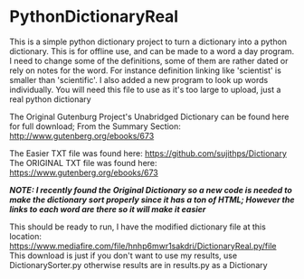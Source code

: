 # PythonDictionaryReal
This is a simple python dictionary project to turn a dictionary into a python dictionary. This is for offline use, and can be made to a word a day program. I need to change some of the definitions, some of them are rather dated or rely on notes for the word. For instance definition linking like 'scientist' is smaller than 'scientific'. I also added a new program to look up words individually.
You will need this file to use as it's too large to upload, just a real python dictionary

The Original Gutenburg Project's Unabridged Dictionary can be found here for full download; From the Summary Section:  http://www.gutenberg.org/ebooks/673

The Easier TXT file was found here:  https://github.com/sujithps/Dictionary
The ORIGINAL TXT file was found here:  https://www.gutenberg.org/ebooks/673

***NOTE: I recently found the Original Dictionary so a new code is needed to make the dictionary sort properly since it has a ton of HTML; However the links to each word are there so it will make it easier***

This should be ready to run, I have the modified dictionary file at this location: https://www.mediafire.com/file/hnhp6mwr1sakdri/DictionaryReal.py/file
This download is just if you don't want to use my results, use DictionarySorter.py otherwise results are in results.py as a Dictionary

